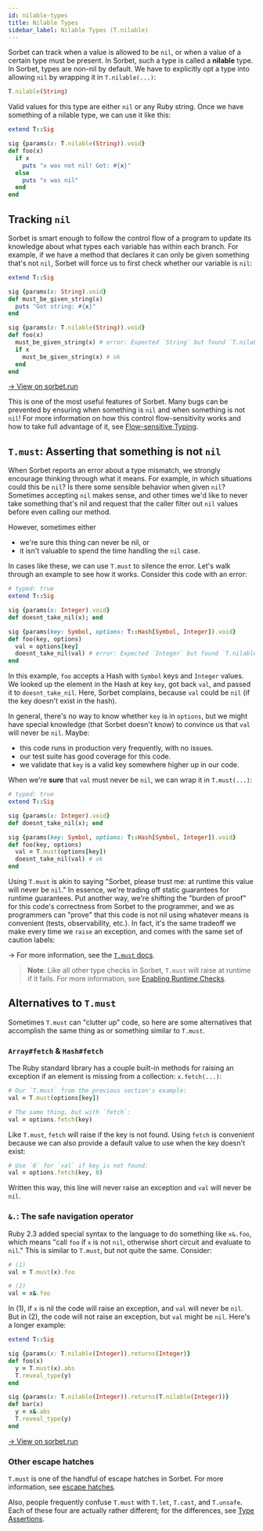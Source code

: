 ```yaml
---
id: nilable-types
title: Nilable Types
sidebar_label: Nilable Types (T.nilable)
---
```


Sorbet can track when a value is allowed to be `nil`, or when a value of a certain type must be present. In Sorbet, such a type is called a **nilable** type. In Sorbet, types are non-nil by default. We have to explicitly opt a type into allowing `nil` by wrapping it in `T.nilable(...)`:

```ruby
T.nilable(String)
```

Valid values for this type are either `nil` or any Ruby string. Once we have something of a nilable type, we can use it like this:

```ruby
extend T::Sig

sig {params(x: T.nilable(String)).void}
def foo(x)
  if x
    puts "x was not nil! Got: #{x}"
  else
    puts "x was nil"
  end
end
```

## Tracking `nil`

Sorbet is smart enough to follow the control flow of a program to update its knowledge about what types each variable has within each branch. For example, if we have a method that declares it can only be given something that's not `nil`, Sorbet will force us to first check whether our variable is `nil`:

```ruby
extend T::Sig

sig {params(x: String).void}
def must_be_given_string(x)
  puts "Got string: #{x}"
end

sig {params(x: T.nilable(String)).void}
def foo(x)
  must_be_given_string(x) # error: Expected `String` but found `T.nilable(String)` for argument `x`
  if x
    must_be_given_string(x) # ok
  end
end
```

<a href="https://sorbet.run/#%23%20typed%3A%20true%0Aextend%20T%3A%3ASig%0A%0Asig%20%7Bparams%28x%3A%20String%29.void%7D%0Adef%20must_be_given_string%28x%29%0A%20%20puts%20%22Got%20string%3A%20%23%7Bx%7D%22%0Aend%0A%0Asig%20%7Bparams%28x%3A%20T.nilable%28String%29%29.void%7D%0Adef%20foo%28x%29%0A%20%20must_be_given_string%28x%29%20%23%20error%3A%20%0A%20%20if%20x%0A%20%20%20%20must_be_given_string%28x%29%20%23%20ok%0A%20%20end%0Aend">
  → View on sorbet.run
</a>

This is one of the most useful features of Sorbet. Many bugs can be prevented by ensuring when something is `nil` and when something is not `nil`! For more information on how this control flow-sensitivity works and how to take full advantage of it, see [Flow-sensitive Typing](flow-sensitive.md).

## `T.must`: Asserting that something is not `nil`

When Sorbet reports an error about a type mismatch, we strongly encourage thinking through what it means. For example, in which situations could this be `nil`? Is there some sensible behavior when given `nil`? Sometimes accepting `nil` makes sense, and other times we'd like to never take something that's nil and request that the caller filter out `nil` values before even calling our method.

However, sometimes either

- we're sure this thing can never be nil, or
- it isn't valuable to spend the time handling the `nil` case.

In cases like these, we can use `T.must` to silence the error. Let's walk through an example to see how it works. Consider this code with an error:

```ruby
# typed: true
extend T::Sig

sig {params(x: Integer).void}
def doesnt_take_nil(x); end

sig {params(key: Symbol, options: T::Hash[Symbol, Integer]).void}
def foo(key, options)
  val = options[key]
  doesnt_take_nil(val) # error: Expected `Integer` but found `T.nilable(Integer)` for argument `x`
end
```

In this example, `foo` accepts a Hash with `Symbol` keys and `Integer` values. We looked up the element in the Hash at key `key`, got back `val`, and passed it to `doesnt_take_nil`. Here, Sorbet complains, because `val` could be `nil` (if the key doesn't exist in the hash).

In general, there's no way to know whether `key` is in `options`, but we might have special knowledge (that Sorbet doesn't know) to convince us that `val` will never be `nil`. Maybe:

- this code runs in production very frequently, with no issues.
- our test suite has good coverage for this code.
- we validate that `key` is a valid key somewhere higher up in our code.

When we're **sure** that `val` must never be `nil`, we can wrap it in `T.must(...)`:

```ruby
# typed: true
extend T::Sig

sig {params(x: Integer).void}
def doesnt_take_nil(x); end

sig {params(key: Symbol, options: T::Hash[Symbol, Integer]).void}
def foo(key, options)
  val = T.must(options[key])
  doesnt_take_nil(val) # ok
end
```

Using `T.must` is akin to saying "Sorbet, please trust me: at runtime this value will never be `nil`." In essence, we're trading off static guarantees for runtime guarantees. Put another way, we're shifting the "burden of proof" for this code's correctness from Sorbet to the programmer, and we as programmers can "prove" that this code is not nil using whatever means is convenient (tests, observability, etc.). In fact, it's the same tradeoff we make every time we `raise` an exception, and comes with the same set of caution labels:

→ For more information, see the [`T.must` docs](type-assertions.md#tmust).

> **Note**: Like all other type checks in Sorbet, `T.must` will raise at runtime if it fails. For more information, see [Enabling Runtime Checks](runtime.md).

## Alternatives to `T.must`

Sometimes `T.must` can "clutter up" code, so here are some alternatives that accomplish the same thing as or something similar to `T.must`.

### `Array#fetch` & `Hash#fetch`

The Ruby standard library has a couple built-in methods for raising an exception if an element is missing from a collection: `x.fetch(...)`:

```ruby
# Our `T.must` from the previous section's example:
val = T.must(options[key])

# The same thing, but with `fetch`:
val = options.fetch(key)
```

Like `T.must`, `fetch` will raise if the key is not found. Using `fetch` is convenient because we can also provide a default value to use when the key doesn't exist:

```ruby
# Use `0` for `val` if key is not found:
val = options.fetch(key, 0)
```

Written this way, this line will never raise an exception and `val` will never be `nil`.

### `&.`: The safe navigation operator

Ruby 2.3 added special syntax to the language to do something like `x&.foo`, which means "call `foo` if `x` is not `nil`, otherwise short circuit and evaluate to `nil`." This is similar to `T.must`, but not quite the same. Consider:

```ruby
# (1)
val = T.must(x).foo

# (2)
val = x&.foo
```

In (1), if `x` is nil the code will raise an exception, and `val` will never be `nil`. But in (2), the code will not raise an exception, but `val` might be `nil`. Here's a longer example:

```ruby
extend T::Sig

sig {params(x: T.nilable(Integer)).returns(Integer)}
def foo(x)
  y = T.must(x).abs
  T.reveal_type(y)
end

sig {params(x: T.nilable(Integer)).returns(T.nilable(Integer))}
def bar(x)
  y = x&.abs
  T.reveal_type(y)
end
```

<a href="https://sorbet.run/#%23%20typed%3A%20true%0Aextend%20T%3A%3ASig%0A%0Asig%20%7Bparams%28x%3A%20T.nilable%28Integer%29%29.returns%28Integer%29%7D%0Adef%20foo%28x%29%0A%20%20y%20%3D%20T.must%28x%29.abs%0A%20%20T.reveal_type%28y%29%0Aend%0A%0Asig%20%7Bparams%28x%3A%20T.nilable%28Integer%29%29.returns%28T.nilable%28Integer%29%29%7D%0Adef%20bar%28x%29%0A%20%20y%20%3D%20x%26.abs%0A%20%20T.reveal_type%28y%29%0Aend">
  → View on sorbet.run
</a>

### Other escape hatches

`T.must` is one of the handful of escape hatches in Sorbet. For more information, see [escape hatches](troubleshooting.md#escape-hatches).

Also, people frequently confuse `T.must` with `T.let`, `T.cast`, and `T.unsafe`. Each of these four are actually rather different; for the differences, see [Type Assertions](type-assertions.md).
